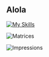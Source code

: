 ## Alola

[![My Skills](https://skillicons.dev/icons?i=unity,cs,python,cpp,git,discord,mongodb,heroku,graphql)](https://skillicons.dev)

![Matrices](https://metrics.lecoq.io/Devanshu19?template=classic&languages=1&isocalendar=1&activity=1&pagespeed=1&isocalendar.duration=half-year&languages.limit=8&languages.sections=most-used&languages.colors=github&languages.threshold=0%25&languages.indepth=false&languages.analysis.timeout=15&languages.categories=markup%2C%20programming&languages.recent.categories=markup%2C%20programming&languages.recent.load=300&languages.recent.days=14&activity.limit=5&activity.load=300&activity.days=14&activity.filter=all&activity.visibility=all&activity.timestamps=&pagespeed.detailed=false&pagespeed.screenshot=false)

<!--

<details>
  <summary><h2> Statistics : </h2>  <i>Click to reveal</i></summary>
  <br>
  
![Profile Stats](https://github-readme-stats.vercel.app/api?username=devanshu19&count_private=true&show_icons=true)

![Language Stats](https://github-readme-stats.vercel.app/api/top-langs/?username=devanshu19&layout=compact)
</details>
<details>
  <summary><h2>Top Repos : </h2> <i>Click to reveal</i></summary>
  <br>
    
<a href="https://github.com/aerial-ace/aerial-ace/">
  <img align="center" src="https://github-readme-stats.vercel.app/api/pin/?username=aerial-ace&repo=aerial-ace" />
</a>
<a href="https://github.com/Devanshu19/spelunkylevelmaker/">
  <img align="center" src="https://github-readme-stats.vercel.app/api/pin/?username=devanshu19&repo=spelunkylevelmaker" />
</a>
    </details>
-->

![Impressions](https://komarev.com/ghpvc/?username=Devanshu19)
